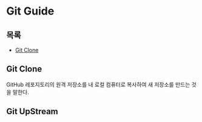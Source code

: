 # Git Guide

## 목록
- [Git Clone](#git-clone)

## Git Clone
GitHub 레포지토리의 원격 저장소를 내 로컬 컴퓨터로 복사하여 새 저장소를 만드는 것을 말한다.

## Git UpStream 
